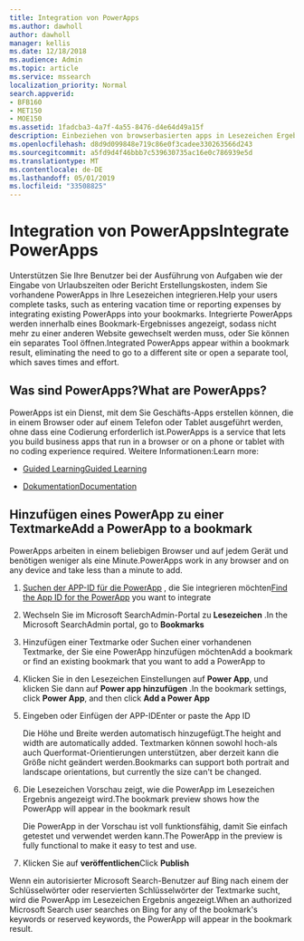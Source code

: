 ```yaml
---
title: Integration von PowerApps
ms.author: dawholl
author: dawholl
manager: kellis
ms.date: 12/18/2018
ms.audience: Admin
ms.topic: article
ms.service: mssearch
localization_priority: Normal
search.appverid:
- BFB160
- MET150
- MOE150
ms.assetid: 1fadcba3-4a7f-4a55-8476-d4e64d49a15f
description: Einbeziehen von browserbasierten apps in Lesezeichen Ergebnisse für Microsoft Search
ms.openlocfilehash: d8d9d099848e719c86e0f3cadee330263566d243
ms.sourcegitcommit: a5fd9d4f46bbb7c539630735ac16e0c786939e5d
ms.translationtype: MT
ms.contentlocale: de-DE
ms.lasthandoff: 05/01/2019
ms.locfileid: "33508825"
---
```

# <a name="integrate-powerapps"></a><span data-ttu-id="2711c-103">Integration von PowerApps</span><span class="sxs-lookup"><span data-stu-id="2711c-103">Integrate PowerApps</span></span>

<span data-ttu-id="2711c-104">Unterstützen Sie Ihre Benutzer bei der Ausführung von Aufgaben wie der Eingabe von Urlaubszeiten oder Bericht Erstellungskosten, indem Sie vorhandene PowerApps in Ihre Lesezeichen integrieren.</span><span class="sxs-lookup"><span data-stu-id="2711c-104">Help your users complete tasks, such as entering vacation time or reporting expenses by integrating existing PowerApps into your bookmarks.</span></span> <span data-ttu-id="2711c-105">Integrierte PowerApps werden innerhalb eines Bookmark-Ergebnisses angezeigt, sodass nicht mehr zu einer anderen Website gewechselt werden muss, oder Sie können ein separates Tool öffnen.</span><span class="sxs-lookup"><span data-stu-id="2711c-105">Integrated PowerApps appear within a bookmark result, eliminating the need to go to a different site or open a separate tool, which saves times and effort.</span></span>
  
## <a name="what-are-powerapps"></a><span data-ttu-id="2711c-106">Was sind PowerApps?</span><span class="sxs-lookup"><span data-stu-id="2711c-106">What are PowerApps?</span></span>

<span data-ttu-id="2711c-107">PowerApps ist ein Dienst, mit dem Sie Geschäfts-Apps erstellen können, die in einem Browser oder auf einem Telefon oder Tablet ausgeführt werden, ohne dass eine Codierung erforderlich ist.</span><span class="sxs-lookup"><span data-stu-id="2711c-107">PowerApps is a service that lets you build business apps that run in a browser or on a phone or tablet with no coding experience required.</span></span> <span data-ttu-id="2711c-108">Weitere Informationen:</span><span class="sxs-lookup"><span data-stu-id="2711c-108">Learn more:</span></span>
  
- [<span data-ttu-id="2711c-109">Guided Learning</span><span class="sxs-lookup"><span data-stu-id="2711c-109">Guided Learning</span></span>](https://docs.microsoft.com/en-us/learn/browse/?products=powerapps)
    
- [<span data-ttu-id="2711c-110">Dokumentation</span><span class="sxs-lookup"><span data-stu-id="2711c-110">Documentation</span></span>](https://docs.microsoft.com/en-us/powerapps/)
    
## <a name="add-a-powerapp-to-a-bookmark"></a><span data-ttu-id="2711c-111">Hinzufügen eines PowerApp zu einer Textmarke</span><span class="sxs-lookup"><span data-stu-id="2711c-111">Add a PowerApp to a bookmark</span></span>

<span data-ttu-id="2711c-112">PowerApps arbeiten in einem beliebigen Browser und auf jedem Gerät und benötigen weniger als eine Minute.</span><span class="sxs-lookup"><span data-stu-id="2711c-112">PowerApps work in any browser and on any device and take less than a minute to add.</span></span>
  
1. <span data-ttu-id="2711c-113">[Suchen der APP-ID für die PowerApp](https://docs.microsoft.com/en-us/powerapps/maker/canvas-apps/get-sessionid#get-an-app-id) , die Sie integrieren möchten</span><span class="sxs-lookup"><span data-stu-id="2711c-113">[Find the App ID for the PowerApp](https://docs.microsoft.com/en-us/powerapps/maker/canvas-apps/get-sessionid#get-an-app-id) you want to integrate</span></span> 
    
2. <span data-ttu-id="2711c-114">Wechseln Sie im Microsoft SearchAdmin-Portal zu **Lesezeichen** .</span><span class="sxs-lookup"><span data-stu-id="2711c-114">In the Microsoft SearchAdmin portal, go to **Bookmarks**</span></span>
    
3. <span data-ttu-id="2711c-115">Hinzufügen einer Textmarke oder Suchen einer vorhandenen Textmarke, der Sie eine PowerApp hinzufügen möchten</span><span class="sxs-lookup"><span data-stu-id="2711c-115">Add a bookmark or find an existing bookmark that you want to add a PowerApp to</span></span>
    
4. <span data-ttu-id="2711c-116">Klicken Sie in den Lesezeichen Einstellungen auf **Power App**, und klicken Sie dann auf **Power app hinzufügen** .</span><span class="sxs-lookup"><span data-stu-id="2711c-116">In the bookmark settings, click **Power App**, and then click **Add a Power App**</span></span>
    
5. <span data-ttu-id="2711c-117">Eingeben oder Einfügen der APP-ID</span><span class="sxs-lookup"><span data-stu-id="2711c-117">Enter or paste the App ID</span></span>
    
    <span data-ttu-id="2711c-118">Die Höhe und Breite werden automatisch hinzugefügt.</span><span class="sxs-lookup"><span data-stu-id="2711c-118">The height and width are automatically added.</span></span> <span data-ttu-id="2711c-119">Textmarken können sowohl hoch-als auch Querformat-Orientierungen unterstützen, aber derzeit kann die Größe nicht geändert werden.</span><span class="sxs-lookup"><span data-stu-id="2711c-119">Bookmarks can support both portrait and landscape orientations, but currently the size can't be changed.</span></span>
    
6. <span data-ttu-id="2711c-120">Die Lesezeichen Vorschau zeigt, wie die PowerApp im Lesezeichen Ergebnis angezeigt wird.</span><span class="sxs-lookup"><span data-stu-id="2711c-120">The bookmark preview shows how the PowerApp will appear in the bookmark result</span></span>
    
    <span data-ttu-id="2711c-121">Die PowerApp in der Vorschau ist voll funktionsfähig, damit Sie einfach getestet und verwendet werden kann.</span><span class="sxs-lookup"><span data-stu-id="2711c-121">The PowerApp in the preview is fully functional to make it easy to test and use.</span></span>
    
7. <span data-ttu-id="2711c-122">Klicken Sie auf **veröffentlichen**</span><span class="sxs-lookup"><span data-stu-id="2711c-122">Click **Publish**</span></span>
    
<span data-ttu-id="2711c-123">Wenn ein autorisierter Microsoft Search-Benutzer auf Bing nach einem der Schlüsselwörter oder reservierten Schlüsselwörter der Textmarke sucht, wird die PowerApp im Lesezeichen Ergebnis angezeigt.</span><span class="sxs-lookup"><span data-stu-id="2711c-123">When an authorized Microsoft Search user searches on Bing for any of the bookmark's keywords or reserved keywords, the PowerApp will appear in the bookmark result.</span></span>

  

